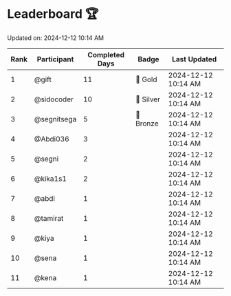# Leaderboard 🏆

Updated on: 2024-12-12 10:14 AM

| Rank | Participant       | Completed Days | Badge      | Last Updated         |
|------|-------------------|----------------|------------|----------------------|
| 1    | @gift             | 11             | 🏅 Gold     | 2024-12-12 10:14 AM |
| 2    | @sidocoder        | 10             | 🥈 Silver   | 2024-12-12 10:14 AM |
| 3    | @segnitsega       | 5              | 🥉 Bronze   | 2024-12-12 10:14 AM |
| 4    | @Abdi036          | 3              |            | 2024-12-12 10:14 AM |
| 5    | @segni            | 2              |            | 2024-12-12 10:14 AM |
| 6    | @kika1s1          | 2              |            | 2024-12-12 10:14 AM |
| 7    | @abdi             | 1              |            | 2024-12-12 10:14 AM |
| 8    | @tamirat          | 1              |            | 2024-12-12 10:14 AM |
| 9    | @kiya             | 1              |            | 2024-12-12 10:14 AM |
| 10   | @sena             | 1              |            | 2024-12-12 10:14 AM |
| 11   | @kena             | 1              |            | 2024-12-12 10:14 AM |
